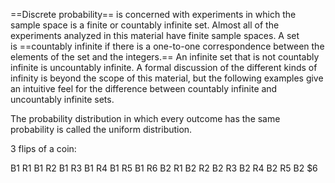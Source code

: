 
==Discrete probability== is concerned with experiments in which the sample space is a finite or countably infinite set. Almost all of the experiments analyzed in this material have finite sample spaces. A set is ==countably infinite if there is a one-to-one correspondence between the elements of the set and the integers.== An infinite set that is not countably infinite is uncountably infinite. A formal discussion of the different kinds of infinity is beyond the scope of this material, but the following examples give an intuitive feel for the difference between countably infinite and uncountably infinite sets.

The probability distribution in which every outcome has the same probability is called the uniform distribution.

3 flips of a coin: 

B1 R1
B1 R2
B1 R3
B1 R4
B1 R5
B1 R6
B2 R1
B2 R2
B2 R3
B2 R4
B2 R5
B2 $6

